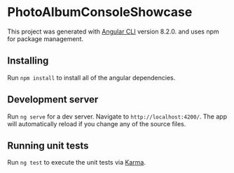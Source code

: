 # PhotoAlbumConsoleShowcase

This project was generated with [Angular CLI](https://github.com/angular/angular-cli) version 8.2.0. and uses npm for package management.

## Installing

Run `npm install` to install all of the angular dependencies. 

## Development server

Run `ng serve` for a dev server. Navigate to `http://localhost:4200/`. The app will automatically reload if you change any of the source files.

## Running unit tests

Run `ng test` to execute the unit tests via [Karma](https://karma-runner.github.io).
